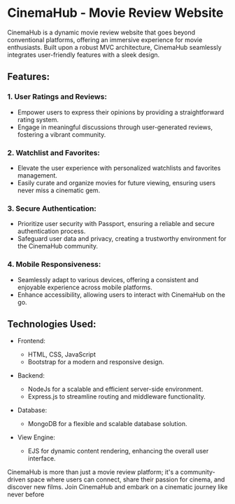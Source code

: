 # CinemaHub - Movie Review Website

CinemaHub is a dynamic movie review website that goes beyond conventional platforms, offering an immersive experience for movie enthusiasts. Built upon a robust MVC architecture, CinemaHub seamlessly integrates user-friendly features with a sleek design.

## Features:

### 1. User Ratings and Reviews:
   - Empower users to express their opinions by providing a straightforward rating system.
   - Engage in meaningful discussions through user-generated reviews, fostering a vibrant community.

### 2. Watchlist and Favorites:
   - Elevate the user experience with personalized watchlists and favorites management.
   - Easily curate and organize movies for future viewing, ensuring users never miss a cinematic gem.

### 3. Secure Authentication:
   - Prioritize user security with Passport, ensuring a reliable and secure authentication process.
   - Safeguard user data and privacy, creating a trustworthy environment for the CinemaHub community.

### 4. Mobile Responsiveness:
   - Seamlessly adapt to various devices, offering a consistent and enjoyable experience across mobile platforms.
   - Enhance accessibility, allowing users to interact with CinemaHub on the go.

## Technologies Used:

- Frontend:
  - HTML, CSS, JavaScript
  - Bootstrap for a modern and responsive design.

- Backend:
  - NodeJs for a scalable and efficient server-side environment.
  - Express.js to streamline routing and middleware functionality.

- Database:
  - MongoDB for a flexible and scalable database solution.
  
- View Engine:
  - EJS for dynamic content rendering, enhancing the overall user interface.

CinemaHub is more than just a movie review platform; it's a community-driven space where users can connect, share their passion for cinema, and discover new films. Join CinemaHub and embark on a cinematic journey like never before
